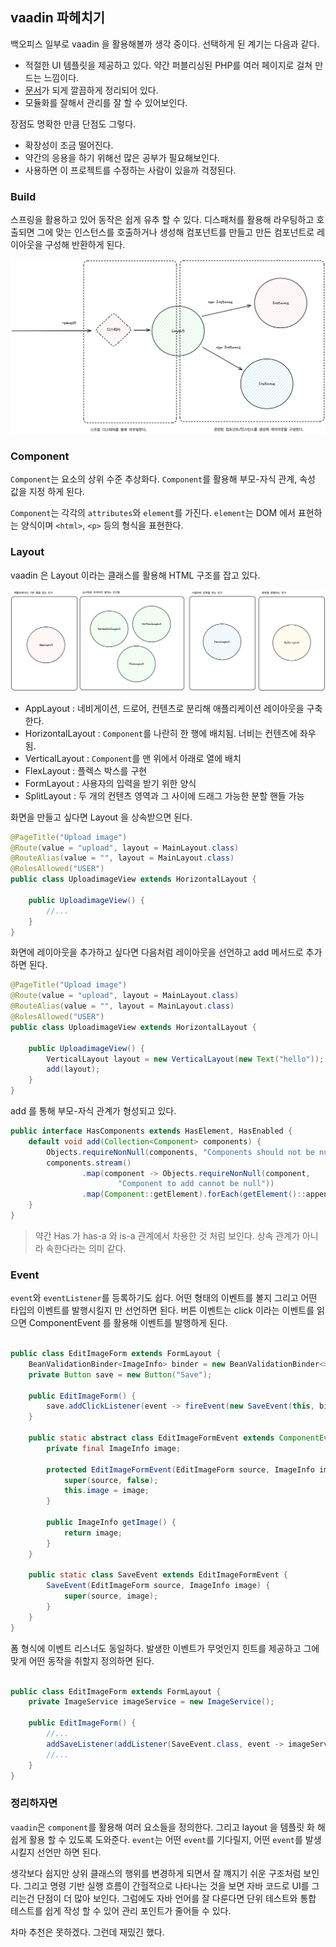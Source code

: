 ## vaadin 파헤치기

백오피스 일부로 vaadin 을 활용해볼까 생각 중이다. 
선택하게 된 계기는 다음과 같다.

- 적절한 UI 템플릿을 제공하고 있다. 약간 퍼블리싱된 PHP를 여러 페이지로 걸쳐 만드는 느낌이다.
- [문서](https://vaadin.com/docs/latest/tutorial)가 되게 깔끔하게 정리되어 있다.
- 모듈화를 잘해서 관리를 잘 할 수 있어보인다.

장점도 명확한 만큼 단점도 그렇다.

- 확장성이 조금 떨어진다.
- 약간의 응용을 하기 위해선 많은 공부가 필요해보인다.
- 사용하면 이 프로젝트를 수정하는 사람이 있을까 걱정된다.

### Build

스프링을 활용하고 있어 동작은 쉽게 유추 할 수 있다.
디스패처를 활용해 라우팅하고 호출되면 그에 맞는 인스턴스를 호출하거나 생성해 컴포넌트를 만들고 만든 컴포넌트로 레이아웃을 구성해 반환하게 된다.

![](./2.png)

### Component

`Component`는 요소의 상위 수준 추상화다.
`Component`를 활용해 부모-자식 관계, 속성 값을 지정 하게 된다.

`Component`는 각각의 `attributes`와 `element`를 가진다.
`element`는 DOM 에서 표현하는 양식이며 `<html>`, `<p>` 등의 형식을 표현한다.

### Layout

vaadin 은 Layout 이라는 클래스를 활용해 HTML 구조를 잡고 있다.

![](./1.png)

- AppLayout : 네비게이션, 드로어, 컨텐츠로 분리해 애플리케이션 레이아웃을 구축한다.
- HorizontalLayout : `Component`를 나란히 한 행에 배치됨. 너비는 컨텐츠에 좌우됨. 
- VerticalLayout : `Component`를 맨 위에서 아래로 열에 배치
- FlexLayout : 플렉스 박스를 구현
- FormLayout : 사용자의 입력을 받기 위한 양식
- SplitLayout : 두 개의 컨텐츠 영역과 그 사이에 드래그 가능한 분할 핸들 가능

화면을 만들고 싶다면 Layout 을 상속받으면 된다.

```java
@PageTitle("Upload image")
@Route(value = "upload", layout = MainLayout.class)
@RouteAlias(value = "", layout = MainLayout.class)
@RolesAllowed("USER")
public class UploadimageView extends HorizontalLayout {

    public UploadimageView() {
        //...
    }
}
```

화면에 레이아웃을 추가하고 싶다면 다음처럼 레이아웃을 선언하고 add 메서드로 추가하면 된다.

```java
@PageTitle("Upload image")
@Route(value = "upload", layout = MainLayout.class)
@RouteAlias(value = "", layout = MainLayout.class)
@RolesAllowed("USER")
public class UploadimageView extends HorizontalLayout {

    public UploadimageView() {
        VerticalLayout layout = new VerticalLayout(new Text("hello"));
        add(layout);
    }
}
```

add 를 통해 부모-자식 관계가 형성되고 있다.

```java
public interface HasComponents extends HasElement, HasEnabled {
    default void add(Collection<Component> components) {
        Objects.requireNonNull(components, "Components should not be null");
        components.stream()
                .map(component -> Objects.requireNonNull(component,
                        "Component to add cannot be null"))
                .map(Component::getElement).forEach(getElement()::appendChild);
    }
}
```

> 약간 Has 가 has-a 와 is-a 관계에서 차용한 것 처럼 보인다. 상속 관계가 아니라 속한다라는 의미 같다.

### Event

`event`와 `eventListener`를 등록하기도 쉽다. 어떤 형태의 이벤트를 볼지 그리고 어떤 타입의 이벤트를 발행시킬지 만 선언하면 된다.
버튼 이벤트는 click 이라는 이벤트를 읽으면 ComponentEvent 를 활용해 이벤트를 발행하게 된다.

```java

public class EditImageForm extends FormLayout {
    BeanValidationBinder<ImageInfo> binder = new BeanValidationBinder<>(ImageInfo.class);
    private Button save = new Button("Save");

    public EditImageForm() {
        save.addClickListener(event -> fireEvent(new SaveEvent(this, binder.getBean())));
    }

    public static abstract class EditImageFormEvent extends ComponentEvent<EditImageForm> {
        private final ImageInfo image;

        protected EditImageFormEvent(EditImageForm source, ImageInfo image) {
            super(source, false);
            this.image = image;
        }

        public ImageInfo getImage() {
            return image;
        }
    }

    public static class SaveEvent extends EditImageFormEvent {
        SaveEvent(EditImageForm source, ImageInfo image) {
            super(source, image);
        }
    }
}
```

폼 형식에 이벤트 리스너도 동일하다. 
발생한 이벤트가 무엇인지 힌트를 제공하고 그에 맞게 어떤 동작을 취할지 정의하면 된다.

```java

public class EditImageForm extends FormLayout {
    private ImageService imageService = new ImageService();

    public EditImageForm() {
        //...
        addSaveListener(addListener(SaveEvent.class, event -> imageService.saveContact(event.getImage())));
        //...
    }
}
```

### 정리하자면

`vaadin`은 `component`를 활용해 여러 요소들을 정의한다. 
그리고 layout 을 템플릿 화 해 쉽게 활용 할 수 있도록 도와준다.
`event`는 어떤 `event`를 기다릴지, 어떤 `event`를 발생시킬지 선언만 하면 된다.

생각보다 쉽지만 상위 클래스의 행위를 변경하게 되면서 잘 꺠지기 쉬운 구조처럼 보인다.
그리고 명령 기반 실행 흐름이 간헐적으로 나타나는 것을 보면 자바 코드로 UI를 그리는건 단점이 더 많아 보인다.
그럼에도 자바 언어를 잘 다룬다면 단위 테스트와 통합 테스트를 쉽게 작성 할 수 있어 관리 포인트가 줄어들 수 있다.

차마 추천은 못하겠다. 그런데 재밌긴 했다.
